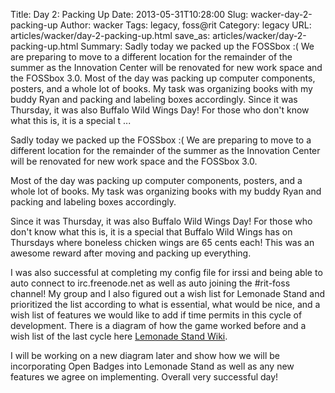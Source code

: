 Title: Day 2: Packing Up
Date: 2013-05-31T10:28:00
Slug: wacker-day-2-packing-up
Author: wacker
Tags: legacy, foss@rit
Category: legacy
URL: articles/wacker/day-2-packing-up.html
save_as: articles/wacker/day-2-packing-up.html
Summary: Sadly today we packed up the FOSSbox :( We are preparing to move to a different location for the remainder of the summer as the Innovation Center will be renovated for new work space and the FOSSbox 3.0.  Most of the day was packing up computer components, posters, and a whole lot of books. My task was organizing books with my buddy Ryan and packing and labeling boxes accordingly.  Since it was Thursday, it was also Buffalo Wild Wings Day! For those who don't know what this is, it is a special t ... 

Sadly today we packed up the FOSSbox :( We are preparing to move to a
different location for the remainder of the summer as the Innovation Center
will be renovated for new work space and the FOSSbox 3.0.

Most of the day was packing up computer components, posters, and a whole lot
of books. My task was organizing books with my buddy Ryan and packing and
labeling boxes accordingly.

Since it was Thursday, it was also Buffalo Wild Wings Day! For those who don't
know what this is, it is a special that Buffalo Wild Wings has on Thursdays
where boneless chicken wings are 65 cents each! This was an awesome reward
after moving and packing up everything.

I was also successful at completing my config file for irssi and being able to
auto connect to irc.freenode.net as well as auto joining the #rit-foss
channel! My group and I also figured out a wish list for Lemonade Stand and
prioritized the list according to what is essential, what would be nice, and a
wish list of features we would like to add if time permits in this cycle of
development. There is a diagram of how the game worked before and a wish list
of the last cycle here [Lemonade Stand
Wiki](http://wiki.sugarlabs.org/go/Lemonade_Stand).

I will be working on a new diagram later and show how we will be incorporating
Open Badges into Lemonade Stand as well as any new features we agree on
implementing. Overall very successful day!

